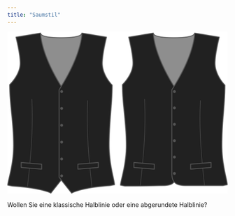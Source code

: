 ```yaml
---
title: "Saumstil"
---
```


![Saumstil](hemstyle.svg)

Wollen Sie eine klassische Halblinie oder eine abgerundete Halblinie?




